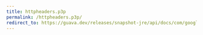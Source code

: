 ```yaml
---
title: httpheaders.p3p
permalink: /httpheaders.p3p/
redirect_to: https://guava.dev/releases/snapshot-jre/api/docs/com/google/common/net/HttpHeaders.html#P3P
---
```

